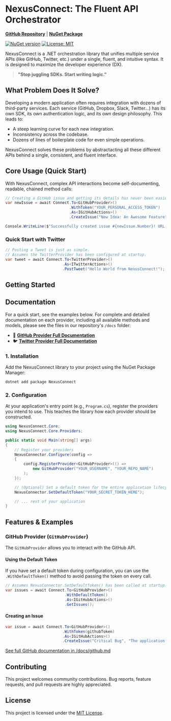 ﻿# NexusConnect: The Fluent API Orchestrator

**[GitHub Repository](https://github.com/onurkarakus/NexusConnect)** | **[NuGet Package](https://www.nuget.org/packages/NexusConnect/)**

[![NuGet version](https://img.shields.io/nuget/v/NexusConnect.svg)](https://www.nuget.org/packages/NexusConnect/)
[![License: MIT](https://img.shields.io/badge/License-MIT-yellow.svg)](https://opensource.org/licenses/MIT)

NexusConnect is a .NET orchestration library that unifies multiple service APIs (like GitHub, Twitter, etc.) under a single, fluent, and intuitive syntax. It is designed to maximize the developer experience (DX).

> **"Stop juggling SDKs. Start writing logic."**

## What Problem Does It Solve?

Developing a modern application often requires integration with dozens of third-party services. Each service (GitHub, Dropbox, Slack, Twitter...) has its own SDK, its own authentication logic, and its own design philosophy. This leads to:
-   A steep learning curve for each new integration.
-   Inconsistency across the codebase.
-   Dozens of lines of boilerplate code for even simple operations.

NexusConnect solves these problems by abstractacting all these different APIs behind a single, consistent, and fluent interface.

## Core Usage (Quick Start)

With NexusConnect, complex API interactions become self-documenting, readable, chained method calls:

```csharp
// Creating a GitHub issue and getting its details has never been easier.
var newIssue = await Connect.To<GitHubProvider>()
                            .WithToken("YOUR_PERSONAL_ACCESS_TOKEN")
                            .As<IGitHubActions>()
                            .CreateIssue("New Idea: An Awesome Feature", "We should definitely implement this feature.");

Console.WriteLine($"Successfully created issue #{newIssue.Number}! URL: {newIssue.Url}");
```

### Quick Start with Twitter
```csharp
// Posting a Tweet is just as simple.
// Assumes the TwitterProvider has been configured at startup.
var tweet = await Connect.To<TwitterProvider>()
                         .As<ITwitterActions>()
                         .PostTweet("Hello World from NexusConnect!");
```

## Getting Started

## Documentation

For a quick start, see the examples below. For complete and detailed documentation on each provider, including all available methods and models, please see the files in our repository's `/docs` folder:

- 📘 **[GitHub Provider Full Documentation](./docs/github.md)**
- 🐦 **[Twitter Provider Full Documentation](./docs/twitter.md)**


### 1. Installation

Add the NexusConnect library to your project using the NuGet Package Manager:

```bash
dotnet add package NexusConnect
```

### 2. Configuration

At your application's entry point (e.g., `Program.cs`), register the providers you intend to use. This teaches the library how each provider should be constructed.

```csharp
using NexusConnect.Core;
using NexusConnect.Core.Providers;

public static void Main(string[] args)
{
    // Register your providers
    NexusConnector.Configure(config =>
    {
        config.RegisterProvider<GitHubProvider>(() => 
            new GitHubProvider("YOUR_USERNAME", "YOUR_REPO_NAME")
        );
    });

    // (Optional) Set a default token for the entire application lifecycle
    NexusConnector.SetDefaultToken("YOUR_SECRET_TOKEN_HERE");

    // ... rest of your application
}
```

## Features & Examples

### GitHub Provider (`GitHubProvider`)

The `GitHubProvider` allows you to interact with the GitHub API.

#### Using the Default Token

If you have set a default token during configuration, you can use the `.WithDefaultToken()` method to avoid passing the token on every call.

```csharp
// Assumes NexusConnector.SetDefaultToken() has been called at startup.
var issues = await Connect.To<GitHubProvider>()
                          .WithDefaultToken()
                          .As<IGitHubActions>()
                          .GetIssues();
```

#### Creating an Issue

```csharp
var issue = await Connect.To<GitHubProvider>()
                         .WithToken(githubToken)
                         .As<IGitHubActions>()
                         .CreateIssue("Critical Bug", "The application crashes on the main page.");
```

[See full GitHub documentation in /docs/github.md](./docs/github.md)

## Contributing

This project welcomes community contributions. Bug reports, feature requests, and pull requests are highly appreciated.

## License

This project is licensed under the [MIT License](https://opensource.org/licenses/MIT).